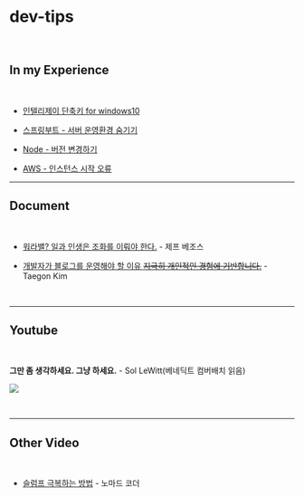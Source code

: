 # dev-tips

&nbsp;

## In my Experience

&nbsp;

* [인텔리제이 단축키 for windows10](./tips/인텔리제이%20단축키%20for%20windows10.md)

* [스프링부트 - 서버 운영환경 숨기기](./tips/스프링부트%20-%20서버%20운영환경%20숨기기/README.md)

* [Node - 버전 변경하기](./tips/Node%20-%20버전%20변경하기/README.md)

* [AWS - 인스턴스 시작 오류](./tips/AWS%20-%20인스턴스%20시작%20오류/README.md)

---

## Document

&nbsp;

* [워라밸? 일과 인생은 조화를 이뤄야 한다.](http://news.naver.com/main/read.nhn?mode=LSD&mid=sec&oid=025&aid=0002820183&sid1=001) - 제프 베조스

* [개발자가 블로그를 운영해야 할 이유 ~~지극히 개인적인 경험에 기반합니다.~~](https://taegon.kim/archives/7107) - Taegon Kim

&nbsp;
&nbsp;

---

## Youtube

&nbsp;

**그만 좀 생각하세요. 그냥 하세요.** - Sol LeWitt(베네딕트 컴버배치 읽음)

[![](http://img.youtube.com/vi/4P2XeCSHSeA/mqdefault.jpg)]((https://www.youtube.com/watch?v=4P2XeCSHSeA))

&nbsp;
&nbsp;

---

## Other Video

&nbsp;

* [슬럼프 극복하는 방법](https://www.facebook.com/plugins/video.php?href=https%3A%2F%2Fwww.facebook.com%2Fnomadcoders%2Fvideos%2F1610925922353370%2F&show_text=0&width=560) - 노마드 코더

&nbsp;
&nbsp;
